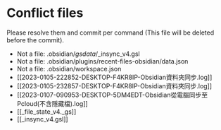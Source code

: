# Conflict files
Please resolve them and commit per command (This file will be deleted before the commit).
- Not a file: .obsidian/_gsdata_/_insync_v4.gsl
- Not a file: .obsidian/plugins/recent-files-obsidian/data.json
- Not a file: .obsidian/workspace.json
- [[2023-0105-222852-DESKTOP-F4KR8IP-Obsidian資料夾同步.log]]
- [[2023-0105-232857-DESKTOP-F4KR8IP-Obsidian資料夾同步.log]]
- [[2023-0107-090953-DESKTOP-5DM4EDT-Obsidian從電腦同步至Pcloud(不含隱藏檔).log]]
- [[_file_state_v4._gs]]
- [[_insync_v4.gsl]]
